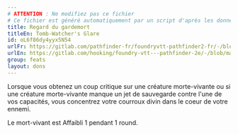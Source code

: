 ```yaml
---
# ATTENTION : Ne modifiez pas ce fichier
# Ce fichier est généré automatiquement par un script d'après les données du module Foundry VTT officiel et de sa traduction
title: Regard du gardemort
titleEn: Tomb-Watcher's Glare
id: oL6f86dy4yyx5N54
urlFr: https://gitlab.com/pathfinder-fr/foundryvtt-pathfinder2-fr/-/blob/master/data/feats/oL6f86dy4yyx5N54.htm
urlEn: https://gitlab.com/hooking/foundry-vtt---pathfinder-2e/-/blob/master/packs/data/feats.db/tomb-watcher-s-glare.json
group: feats
layout: dons
---
```

Lorsque vous obtenez un coup critique sur une créature morte-vivante ou si une créature morte-vivante manque un jet de sauvegarde contre l'une de vos capacités, vous concentrez votre courroux divin dans le coeur de votre ennemi.

Le mort-vivant est <a class="entity-link" data-pack="pf2e.conditionitems" data-id="MIRkyAjyBeXivMa7" draggable="true"><i class="fas fa-book-open"></i>Affaibli</a> 1 pendant 1 round.


